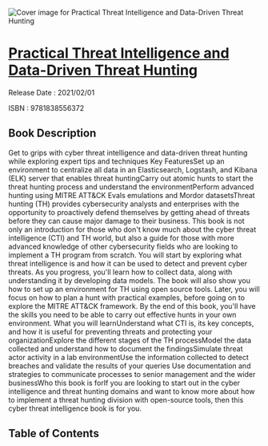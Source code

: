 ![Cover image for Practical Threat Intelligence and Data-Driven Threat Hunting](https://imgdetail.ebookreading.net/cover/cover/202109/EB9781838556372.jpg)

[Practical Threat Intelligence and Data-Driven Threat Hunting](https://ebookreading.net/view/book/Practical+Threat+Intelligence+and+Data-Driven+Threat+Hunting-EB9781838556372_1.html "Practical Threat Intelligence and Data-Driven Threat Hunting")
====================================================================================================================

Release Date : 2021/02/01

ISBN : 9781838556372

Book Description
-----------------

Get to grips with cyber threat intelligence and data-driven threat hunting while exploring expert tips and techniques
Key FeaturesSet up an environment to centralize all data in an Elasticsearch, Logstash, and Kibana (ELK) server that enables threat huntingCarry out atomic hunts to start the threat hunting process and understand the environmentPerform advanced hunting using MITRE ATT&amp;CK Evals emulations and Mordor datasetsThreat hunting (TH) provides cybersecurity analysts and enterprises with the opportunity to proactively defend themselves by getting ahead of threats before they can cause major damage to their business.
This book is not only an introduction for those who don't know much about the cyber threat intelligence (CTI) and TH world, but also a guide for those with more advanced knowledge of other cybersecurity fields who are looking to implement a TH program from scratch.
You will start by exploring what threat intelligence is and how it can be used to detect and prevent cyber threats. As you progress, you'll learn how to collect data, along with understanding it by developing data models. The book will also show you how to set up an environment for TH using open source tools. Later, you will focus on how to plan a hunt with practical examples, before going on to explore the MITRE ATT&amp;CK framework.
By the end of this book, you'll have the skills you need to be able to carry out effective hunts in your own environment.
What you will learnUnderstand what CTI is, its key concepts, and how it is useful for preventing threats and protecting your organizationExplore the different stages of the TH processModel the data collected and understand how to document the findingsSimulate threat actor activity in a lab environmentUse the information collected to detect breaches and validate the results of your queries Use documentation and strategies to communicate processes to senior management and the wider businessWho this book is forIf you are looking to start out in the cyber intelligence and threat hunting domains and want to know more about how to implement a threat hunting division with open-source tools, then this cyber threat intelligence book is for you.


Table of Contents
-----------------

